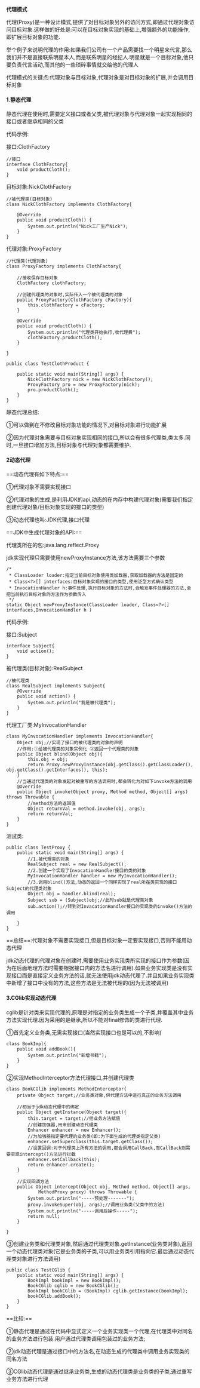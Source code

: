 **代理模式**

代理(Proxy)是一种设计模式,提供了对目标对象另外的访问方式,即通过代理对象访问目标对象.这样做的好处是:可以在目标对象实现的基础上,增强额外的功能操作,即扩展目标对象的功能.

举个例子来说明代理的作用:如果我们公司有一个产品需要找一个明星来代言,那么我们并不是直接联系明星本人,而是联系明星的经纪人.明星就是一个目标对象,他只要负责代言活动,而其他的一些琐碎事情就交给他的代理人

代理模式的关键点:代理对象与目标对象,代理对象是对目标对象的扩展,并会调用目标对象

#### 1.静态代理 ####
静态代理在使用时,需要定义接口或者父类,被代理对象与代理对象一起实现相同的接口或者继承相同的父类

代码示例:

接口:ClothFactory
```
//接口
interface ClothFactory{
	void productCloth();
}
```
目标对象:NickClothFactory

```
//被代理类(目标对象)
class NickClothFactory implements ClothFactory{

	@Override
	public void productCloth() {
		System.out.println("Nick工厂生产Nick");
	}
}
```
代理对象:ProxyFactory

```
//代理类(代理对象)
class ProxyFactory implements ClothFactory{

	//接收保存目标对象
	ClothFactory clothFactory;
	
	//创建代理类的对象时,实际传入一个被代理类的对象
	public ProxyFactory(ClothFactory cFactory){
		this.clothFactory = cFactory;
	}
	
	@Override
	public void productCloth() {
		System.out.println("代理类开始执行,收代理费");
		clothFactory.productCloth();
	}
	
}
```

```
public class TestClothProduct {

	public static void main(String[] args) {
		NickClothFactory nick = new NickClothFactory();
		ProxyFactory pro = new ProxyFactory(nick);
		pro.productCloth();
	}
}
```
静态代理总结:

①可以做到在不修改目标对象功能的情况下,对目标对象进行功能扩展

②因为代理对象需要与目标对象实现相同的接口,所以会有很多代理类,类太多.同时,一旦接口增加方法,目标对象与代理对象都需要维护.

#### 2动态代理 ####
==动态代理有如下特点:==

①代理对象不需要实现接口

②代理对象的生成,是利用JDK的api,动态的在内存中构建代理对象(需要我们指定创建代理对象/目标对象实现的接口的类型)

③动态代理也叫:JDK代理,接口代理

==JDK中生成代理对象的API:==

代理类所在的包:java.lang.reflect.Proxy

jdk实现代理只需要使用newProxyInstance方法,该方法需要三个参数

```
/*
 * ClassLoader loader:指定当前目标对象使用类加载器,获取加载器的方法是固定的
 * Class<?>[] interfaces:目标对象实现的接口的类型,使用泛型方式确认类型
 * InvocationHandler h:事件处理,执行目标对象的方法时,会触发事件处理器的方法,会把当前执行目标对象的方法作为参数传入
 */
static Object newProxyInstance(ClassLoader loader, Class<?>[] interfaces,InvocationHandler h )
```
代码示例:

接口:Subject

```
interface Subject{
	void action();
}
```
被代理类(目标对象):RealSubject

```
//被代理类
class RealSubject implements Subject{
	@Override
	public void action() {
		System.out.println("我是被代理类");
	}
}
```
代理工厂类:MyInvocationHandler

```
class MyInvocationHandler implements InvocationHandler{
	Object obj;//实现了接口的被代理类的对象的声明
	//作用:①给被代理类的对象实例化 ②返回一个代理类的对象
	public Object blind(Object obj){
		this.obj = obj;
		return Proxy.newProxyInstance(obj.getClass().getClassLoader(), obj.getClass().getInterfaces(), this);
	}
	//当通过代理类的对象发起对被重写的方法调用时,都会转化为对如下invoke方法的调用
	@Override
	public Object invoke(Object proxy, Method method, Object[] args) throws Throwable {
		//method方法的返回值
		Object returnVal = method.invoke(obj, args);
		return returnVal;
	}
}
```
测试类:

```
public class TestProxy {
	public static void main(String[] args) {
		//1.被代理类的对象
		RealSubject real = new RealSubject();
		//2.创建一个实现了InvocationHandler接口的类的对象
		MyInvocationHandler handler = new MyInvocationHandler();
		//3.调用blind()方法,动态的返回一个同样实现了real所在类实现的接口Subject的代理类对象
		Object obj = handler.blind(real);
		Subject sub = (Subject)obj;//此时sub就是代理类对象
		sub.action();//转到对InvacationHandler接口的实现类的invoke()方法的调用
		
	}
}
```
==总结==:代理对象不需要实现接口,但是目标对象一定要实现接口,否则不能用动态代理

jdk动态代理的代理对象在创建时,需要使用业务实现类所实现的接口作为参数(因为在后面地理方法时需要根据接口内的方法名进行调用).如果业务实现类是没有实现接口而是直接定义业务方法的话,就无法使用jdk动态代理了.并且如果业务实现类中新增了接口中没有的方法,这些方法是无法被代理的(因为无法被调用)

#### 3.CGlib实现动态代理 ####

cglib是针对类来实现代理的,原理是对指定的业务类生成一个子类,并覆盖其中业务方法实现代理.因为采用的是继承,所以不能对final修饰的类进行代理.

①首先定义业务类,无需实现接口(当然实现接口也是可以的,不影响)

```
class BookImpl{
	public void addBook(){
		System.out.println("新增书籍");
	}
}
```
②实现MethodInterceptor方法代理接口,并创建代理类

```
class BookCGlib implements MethodInterceptor{
	private Object target;//业务类对象,供代理方法中进行真正的业务方法调用
	
	//相当于jdk动态代理中的绑定
	public Object getInstance(Object target){
		this.target = target;//给业务方法赋值
		//创建加强器,用来创建动态代理类
		Enhancer enhancer = new Enhancer();
		//为加强器指定要代理的业务类(即:为下面生成的代理类指定父类)
		enhancer.setSuperclass(this.target.getClass());
		//设置回调:对于代理类上所有方法的调用,都会调用CallBack,而CallBack则需要实现intercept()方法进行拦截
		enhancer.setCallback(this);
		return enhancer.create();
	}

	//实现回调方法
	public Object intercept(Object obj, Method method, Object[] args,
			MethodProxy proxy) throws Throwable {
		System.out.println("-----预处理-------");
		proxy.invokeSuper(obj, args);//调用业务类(父类中的方法)
		System.out.println("-----调用后操作-----");
		return null;
	}
	
} 
```
③创建业务类和代理类对象,然后通过代理类对象.getInstance(业务类对象),返回一个动态代理类对象(它是业务类的子类,可以用业务类引用指向它.最后通过动态代理类对象进行方法调用)

```
public class TestCGlib {
	public static void main(String[] args) {
		BookImpl bookImpl = new BookImpl();
		BookCGlib cglib = new BookCGlib();
		BookImpl bookCGlib = (BookImpl) cglib.getInstance(bookImpl);
		bookCGlib.addBook();
	}
}
```

==比较:==

①静态代理是通过在代码中显式定义一个业务实现类一个代理,在代理类中对同名的业务方法进行包装.用户通过代理类调用包装过的业务方法;

②jdk动态代理是通过接口中的方法名,在动态生成的代理类中调用业务实现类的同名方法

③CGlib动态代理是通过继承业务类,生成的动态代理类是业务类的子类,通过重写业务方法进行代理











